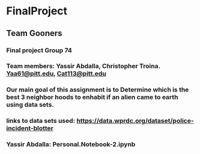 # FinalProject
## Team Gooners
### Final project Group 74
### Team members: Yassir Abdalla, Christopher Troina.  Yaa61@pitt.edu, Cat113@pitt.edu
### Our main goal of this assignment is to Determine which is the best 3 neighbor hoods to enhabit if an alien came to earth using data sets.
### links to data sets used: https://data.wprdc.org/dataset/police-incident-blotter
### Yassir Abdalla: Personal.Notebook-2.ipynb
